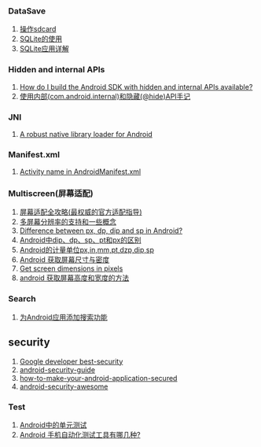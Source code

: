 ### DataSave

1. [操作sdcard][data1]
2. [SQLite的使用][data2]
3. [SQLite应用详解][data3]

### Hidden and internal APIs 

1. [How do I build the Android SDK with hidden and internal APIs available?][hidden1]
2. [使用内部(com.android.internal)和隐藏(@hide)API手记][hidden2]

### JNI

1. [A robust native library loader for Android][jni1]

### Manifest.xml

1. [Activity name in AndroidManifest.xml][manifest1]

### Multiscreen(屏幕适配)

1.  [屏幕适配全攻略(最权威的官方适配指导)][multiscreen1]
2.  [多屏幕分辨率的支持和一些概念][multiscreen2]
3.  [Difference between px, dp, dip and sp in Android?][multiscreen3]
4.  [Android中dip、dp、sp、pt和px的区别][multiscreen4]
5.  [Android的计量单位px,in,mm,pt,dzp,dip,sp][multiscreen5]
6.  [Android 获取屏幕尺寸与密度][multiscreen6]
7.  [Get screen dimensions in pixels][multiscreen7]
8.  [android 获取屏幕高度和宽度的方法][multiscreen8]


### Search

1. [为Android应用添加搜索功能][search1]

## security

1. [Google developer best-security][security0]
2. [android-security-guide][security1]
3. [how-to-make-your-android-application-secured][security2]
4. [android-security-awesome][security3]

### Test

1. [Android中的单元测试][test1]
2. [Android 手机自动化测试工具有哪几种?][test2]

[data1]: http://blog.csdn.net/chenzheng_java/article/details/6219335
[data2]: http://blog.sina.com.cn/s/blog_703074da0101czmu.html
[data3]: http://blog.csdn.net/liuhe688/article/details/6715983

[hidden1]: http://stackoverflow.com/questions/7888191/how-do-i-build-the-android-sdk-with-hidden-and-internal-apis-available/28655829#28655829
[hidden2]: http://vaero.blog.51cto.com/4350852/861758

[jni1]: https://github.com/KeepSafe/ReLinker

[manifest1]: http://stackoverflow.com/questions/3608017/activity-name-in-androidmanifest-xml/8569511#8569511

[multiscreen1]: http://blog.csdn.net/zhaokaiqiang1992/article/details/45419023#%E9%87%8D%E8%A6%81%E6%A6%82%E5%BF%B5
[multiscreen2]: http://www.360doc.com/content/12/0301/17/5087210_190881395.shtml
[multiscreen3]: http://stackoverflow.com/questions/2025282/difference-between-px-dp-dip-and-sp-in-android
[multiscreen4]: http://www.cnblogs.com/greatverve/archive/2011/12/28/android-dip-dp-sp-pt-px.html
[multiscreen5]: and
[multiscreen6]: http://blog.csdn.net/ithomer/article/details/6688883
[multiscreen7]: http://stackoverflow.com/questions/1016896/get-screen-dimensions-in-pixels
[multiscreen8]: http://bbs.51cto.com/thread-971016-1.html

[search1]: http://mobile.51cto.com/abased-350777.htm

[security0]:https://developer.android.com/training/best-security.html?hl=zh-cn
[security1]:https://drakeet.me/android-security-guide
[security2]:https://medium.com/uptech-team/how-to-make-your-android-application-secured-21c054b371e7#.eks5drw9a
[security3]:https://github.com/ashishb/android-security-awesome

[test1]: http://www.infoq.com/cn/articles/android-unit-test
[test2]: http://www.zhihu.com/question/19716849


